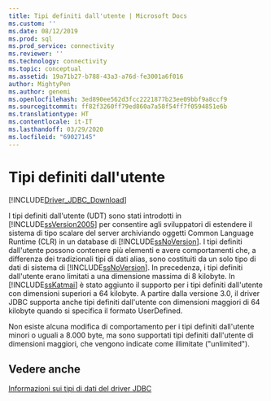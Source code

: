 ```yaml
---
title: Tipi definiti dall'utente | Microsoft Docs
ms.custom: ''
ms.date: 08/12/2019
ms.prod: sql
ms.prod_service: connectivity
ms.reviewer: ''
ms.technology: connectivity
ms.topic: conceptual
ms.assetid: 19a71b27-b788-43a3-a76d-fe3001a6f016
author: MightyPen
ms.author: genemi
ms.openlocfilehash: 3ed890ee562d3fcc2221877b23ee09bbf9a8ccf9
ms.sourcegitcommit: ff82f3260ff79ed860a7a58f54ff7f0594851e6b
ms.translationtype: HT
ms.contentlocale: it-IT
ms.lasthandoff: 03/29/2020
ms.locfileid: "69027145"
---
```

# <a name="user-defined-types"></a>Tipi definiti dall'utente

[!INCLUDE[Driver_JDBC_Download](../../includes/driver_jdbc_download.md)]

I tipi definiti dall'utente (UDT) sono stati introdotti in [!INCLUDE[ssVersion2005](../../includes/ssversion2005-md.md)] per consentire agli sviluppatori di estendere il sistema di tipo scalare del server archiviando oggetti Common Language Runtime (CLR) in un database di [!INCLUDE[ssNoVersion](../../includes/ssnoversion-md.md)]. I tipi definiti dall'utente possono contenere più elementi e avere comportamenti che, a differenza dei tradizionali tipi di dati alias, sono costituiti da un solo tipo di dati di sistema di [!INCLUDE[ssNoVersion](../../includes/ssnoversion-md.md)]. In precedenza, i tipi definiti dall'utente erano limitati a una dimensione massima di 8 kilobyte. In [!INCLUDE[ssKatmai](../../includes/sskatmai_md.md)] è stato aggiunto il supporto per i tipi definiti dall'utente con dimensioni superiori a 64 kilobyte. A partire dalla versione 3.0, il driver JDBC supporta anche tipi definiti dall'utente con dimensioni maggiori di 64 kilobyte quando si specifica il formato UserDefined.

Non esiste alcuna modifica di comportamento per i tipi definiti dall'utente minori o uguali a 8.000 byte, ma sono supportati tipi definiti dall'utente di dimensioni maggiori, che vengono indicate come illimitate ("unlimited").

## <a name="see-also"></a>Vedere anche

[Informazioni sui tipi di dati del driver JDBC](../../connect/jdbc/understanding-the-jdbc-driver-data-types.md)
